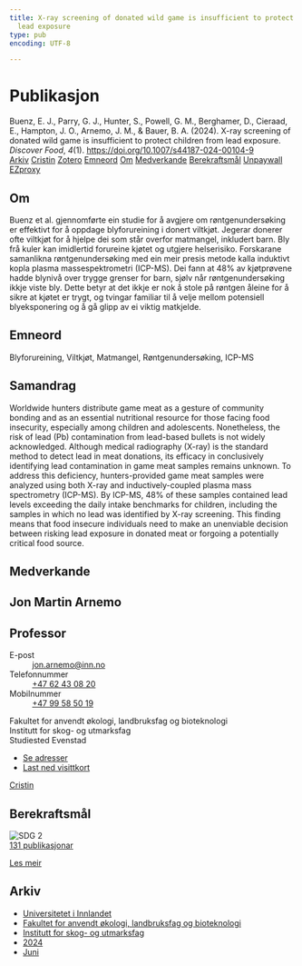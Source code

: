 ```yaml
---
title: X-ray screening of donated wild game is insufficient to protect children from
  lead exposure
type: pub
encoding: UTF-8

---
```

<h1>Publikasjon</h1>
<article id="csl-bib-container-TKFI6Q2F" class="csl-bib-container">
  <div class="csl-bib-body"> <div class="csl-entry">Buenz, E. J., Parry, G. J., Hunter, S., Powell, G. M., Berghamer, D., Cieraad, E., Hampton, J. O., Arnemo, J. M., &#38; Bauer, B. A. (2024). X-ray screening of donated wild game is insufficient to protect children from lead exposure. <i>Discover Food</i>, <i>4</i>(1). <a href="https://doi.org/10.1007/s44187-024-00104-9">https://doi.org/10.1007/s44187-024-00104-9</a></div> </div>
  <div class="csl-bib-buttons">
    <a href="#taxonomy-article-TKFI6Q2F" alt="archive" class="csl-bib-button">Arkiv</a>
    <a href="https://app.cristin.no/results/show.jsf?id=2275468" alt="Cristin" class="csl-bib-button">Cristin</a>
    <a href="http://zotero.org/groups/5881554/items/TKFI6Q2F" alt="Zotero" class="csl-bib-button">Zotero</a>
    <a href="#keywords-article-TKFI6Q2F" alt="keywords" class="csl-bib-button">Emneord</a>
    <a href="#about-article-TKFI6Q2F" alt="about_pub" class="csl-bib-button">Om</a>
    <a href="#contributors-article-TKFI6Q2F" alt="contributors" class="csl-bib-button">Medverkande</a>
    <a href="#sdg-article-TKFI6Q2F" alt="sdg" class="csl-bib-button">Berekraftsmål</a>
    <a href="https://link.springer.com/content/pdf/10.1007/s44187-024-00104-9.pdf" alt="Unpaywall" class="csl-bib-button">Unpaywall</a>
    <a href="https://link.springer.com/content/pdf/10.1007/s44187-024-00104-9.pdf" alt="EZproxy" class="csl-bib-button">EZproxy</a>
  </div>
  <div id="csl-bib-meta-container-TKFI6Q2F"></div>
</article>
<div id="csl-bib-meta-TKFI6Q2F" class="csl-bib-meta">
  <article id="about-article-TKFI6Q2F" class="about_pub-article">
    <h1>Om</h1>
    Buenz et al. gjennomførte ein studie for å avgjere om røntgenundersøking er effektivt for å oppdage blyforureining i donert viltkjøt. Jegerar donerer ofte viltkjøt for å hjelpe dei som står overfor matmangel, inkludert barn. Bly frå kuler kan imidlertid forureine kjøtet og utgjere helserisiko. Forskarane samanlikna røntgenundersøking med ein meir presis metode kalla induktivt kopla plasma massespektrometri (ICP-MS). Dei fann at 48% av kjøtprøvene hadde blynivå over trygge grenser for barn, sjølv når røntgenundersøking ikkje viste bly. Dette betyr at det ikkje er nok å stole på røntgen åleine for å sikre at kjøtet er trygt, og tvingar familiar til å velje mellom potensiell blyeksponering og å gå glipp av ei viktig matkjelde.
  </article>
  <article id="keywords-article-TKFI6Q2F" class="keywords-article">
    <h1>Emneord</h1>
    Blyforureining, Viltkjøt, Matmangel, Røntgenundersøking, ICP-MS
  </article>
  <article id="abstract-article-TKFI6Q2F" class="abstract-article">
    <h1>Samandrag</h1>
    Worldwide hunters distribute game meat as a gesture of community bonding and as an essential nutritional resource for those facing food insecurity, especially among children and adolescents. Nonetheless, the risk of lead (Pb) contamination from lead-based bullets is not widely acknowledged. Although medical radiography (X-ray) is the standard method to detect lead in meat donations, its efficacy in conclusively identifying lead contamination in game meat samples remains unknown. To address this deficiency, hunters-provided game meat samples were analyzed using both X-ray and inductively-coupled plasma mass spectrometry (ICP-MS). By ICP-MS, 48% of these samples contained lead levels exceeding the daily intake benchmarks for children, including the samples in which no lead was identified by X-ray screening. This finding means that food insecure individuals need to make an unenviable decision between risking lead exposure in donated meat or forgoing a potentially critical food source.
  </article>
  <article id="contributors-article-TKFI6Q2F" class="contributors-article">
    <h1>Medverkande</h1>
    <div class="personas"> <div class="vrtx-hinn-person-card"> <div class="photo"> <i class="lar la-user-circle missing-person"></i> </div> <div class="info"> <hgroup><h1>Jon Martin Arnemo</h1> <h2>Professor</h2> </hgroup><dl> <dt>E-post</dt> <dd> <a href="mailto:jon.arnemo@inn.no">jon.arnemo@inn.no</a> </dd> <dt>Telefonnummer</dt> <dd><a href="tel:+4762430820"> +47 62 43 08 20 </a></dd> <dt>Mobilnummer</dt> <dd><a href="tel:+4799585019"> +47 99 58 50 19 </a></dd> </dl> <p> Fakultet for anvendt økologi, landbruksfag og bioteknologi<br> Institutt for skog- og utmarksfag<br> Studiested Evenstad </p> <ul class="vrtx-hinn-links"> <li><a href="https://www.inn.no/finn-en-ansatt/jon-arnemo.html#vrtx-hinn-addresses">Se adresser</a></li> <li><a href="https://www.inn.no/finn-en-ansatt/jon-arnemo.html?vrtx=vcf">Last ned visittkort</a></li> </ul> </div> </div> <a href="https://app.cristin.no/persons/show.jsf?id=328246" alt="Cristin URL" class="personas-cristin">Cristin</a> </div>
  </article>
  <article id="sdg-article-TKFI6Q2F" class="sdg-article">
    <h1>Berekraftsmål</h1>
    <div class="sdg-container"><div id="sdg2" class="sdg">
        <img src="{{< params subfolder >}}images/sdg/sdg02_nn.png" class="image" alt="SDG 2">
        <div class="sdg-overlay">
          <a href="/nn/archive/?key=?sdg=2#archive" class="sdg-publication-count"><span>131</span> publikasjonar</a>
          <p><a href="https://fn.no/om-fn/fns-baerekraftsmaal/utrydde-sult?lang=nno-NO" class="sdg-read-more">Les meir</a></p>
        </div>
      </div></div>
  </article>
  <article id="taxonomy-article-TKFI6Q2F" class="taxonomy-article">
    <h1>Arkiv</h1>
    <ul>
      <li>
        <a href="/nn/archive/?key=3DCRN523">Universitetet i Innlandet</a>
      </li>
      <li>
        <a href="/nn/archive/?key=T77LXH6D">Fakultet for anvendt økologi, landbruksfag og bioteknologi</a>
      </li>
      <li>
        <a href="/nn/archive/?key=7TRARPE3">Institutt for skog- og utmarksfag</a>
      </li>
      <li>
        <a href="/nn/archive/?key=A4XX8HDP">2024</a>
      </li>
      <li>
        <a href="/nn/archive/?key=7J8SDQWC">Juni</a>
      </li>
    </ul>
  </article>
</div>
